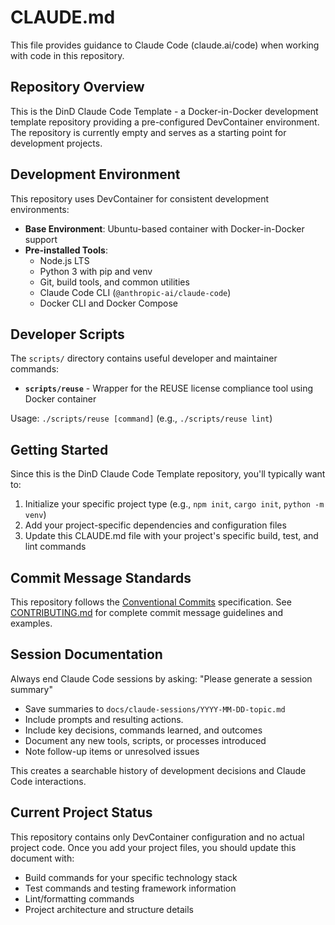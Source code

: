 # CLAUDE.md

This file provides guidance to Claude Code (claude.ai/code) when working with code in this repository.

## Repository Overview

This is the DinD Claude Code Template - a Docker-in-Docker development template repository providing a pre-configured DevContainer environment. The repository is currently empty and serves as a starting point for development projects.

## Development Environment

This repository uses DevContainer for consistent development environments:

- **Base Environment**: Ubuntu-based container with Docker-in-Docker support
- **Pre-installed Tools**:
  - Node.js LTS
  - Python 3 with pip and venv
  - Git, build tools, and common utilities
  - Claude Code CLI (`@anthropic-ai/claude-code`)
  - Docker CLI and Docker Compose

## Developer Scripts

The `scripts/` directory contains useful developer and maintainer commands:

- **`scripts/reuse`** - Wrapper for the REUSE license compliance tool using Docker container

Usage: `./scripts/reuse [command]` (e.g., `./scripts/reuse lint`)

## Getting Started

Since this is the DinD Claude Code Template repository, you'll typically want to:

1. Initialize your specific project type (e.g., `npm init`, `cargo init`, `python -m venv`)
2. Add your project-specific dependencies and configuration files
3. Update this CLAUDE.md file with your project's specific build, test, and lint commands

## Commit Message Standards

This repository follows the [Conventional Commits](https://www.conventionalcommits.org/) specification. See [CONTRIBUTING.md](CONTRIBUTING.md) for complete commit message guidelines and examples.

## Session Documentation

Always end Claude Code sessions by asking: "Please generate a session summary"

- Save summaries to `docs/claude-sessions/YYYY-MM-DD-topic.md`
- Include prompts and resulting actions.
- Include key decisions, commands learned, and outcomes
- Document any new tools, scripts, or processes introduced
- Note follow-up items or unresolved issues

This creates a searchable history of development decisions and Claude Code interactions.

## Current Project Status

This repository contains only DevContainer configuration and no actual project code. Once you add your project files, you should update this document with:

- Build commands for your specific technology stack
- Test commands and testing framework information
- Lint/formatting commands
- Project architecture and structure details
